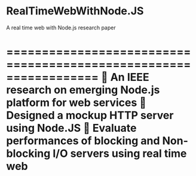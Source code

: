 RealTimeWebWithNode.JS
======================

A real time web with Node.js research paper

=================================================================
	An IEEE research on emerging Node.js platform for web services 
	Designed a mockup HTTP server using Node.JS 
	Evaluate performances of blocking and Non-blocking I/O servers using real time web
=======================================================================
